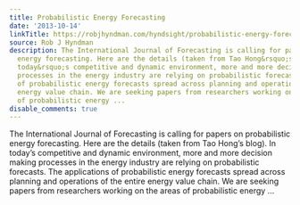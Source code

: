 ```yaml
---
title: Probabilistic Energy Forecasting
date: '2013-10-14'
linkTitle: https://robjhyndman.com/hyndsight/probabilistic-energy-forecasting/
source: Rob J Hyndman
description: The International Journal of Forecasting is calling for papers on probabilistic
  energy forecasting. Here are the details (taken from Tao Hong&rsquo;s blog). In
  today&rsquo;s competitive and dynamic environment, more and more decision making
  processes in the energy industry are relying on probabilistic forecasts. The applications
  of probabilistic energy forecasts spread across planning and operations of the entire
  energy value chain. We are seeking papers from researchers working on the areas
  of probabilistic energy ...
disable_comments: true
---
```

The International Journal of Forecasting is calling for papers on probabilistic energy forecasting. Here are the details (taken from Tao Hong&rsquo;s blog). In today&rsquo;s competitive and dynamic environment, more and more decision making processes in the energy industry are relying on probabilistic forecasts. The applications of probabilistic energy forecasts spread across planning and operations of the entire energy value chain. We are seeking papers from researchers working on the areas of probabilistic energy ...